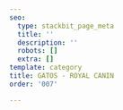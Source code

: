 ```yaml
---
seo:
  type: stackbit_page_meta
  title: ''
  description: ''
  robots: []
  extra: []
template: category
title: GATOS - ROYAL CANIN
order: '007'

---
```


